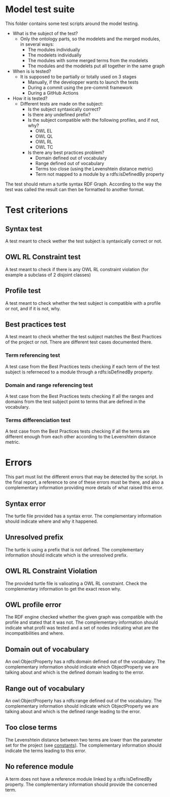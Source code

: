 # Model test suite

This folder contains some test scripts around the model testing.

* What is the subject of the test?
    * Only the ontology parts, so the modelets and the merged modules, in several ways:
        * The modules individually
        * The modelets individually
        * The modules with some merged terms from the modelets
        * The modules and the modelets put all together in the same graph
* When is is tested?
    * It is supposed to be partially or totally used on 3 stages
        * Manually, if the developper wants to launch the tests
        * During a commit using the pre-commit framework
        * During a GitHub Actions
* How it is tested?
    * Different tests are made on the subject:
        * Is the subject syntaxically correct?
        * Is there any undefined prefix?
        * Is the subject compatible with the following profiles, and if not, why?
            * OWL EL
            * OWL QL
            * OWL RL
            * OWL TC
        * Is there any best practices problem?
            * Domain defined out of vocabulary
            * Range defined out of vocabulary
            * Terms too close (using the Levenshtein distance metric)
            * Term not mapped to a module by a rdfs:isDefinedBy property

The test should return a turtle syntax RDF Graph.
According to the way the test was called the result can then be formatted to another format.

# Test criterions

## Syntax test

A test meant to check wether the test subject is syntaxically correct or not.

## OWL RL Constraint test

A test meant to check if there is any OWL RL constraint violation (for example a subclass of 2 disjoint classes)

## Profile test

A test meant to check whether the test subject is compatible with a profile or not, and if it is not, why.

## Best practices test

A test meant to check whether the test subject matches the Best Practices of the project or not.
There are different test cases documented there.

### Term referencing test

A test case from the Best Practices tests checking if each term of the test subject is referneced to a module through a rdfs:isDefinedBy property.

### Domain and range referencing test

A test case from the Best Practices tests checking if all the ranges and domains from the test subject point to terms that are defined in the vocabulary.

### Terms differenciation test

A test case from the Best Practices tests checking if all the terms are different enough from each other according to the Levenshtein distance metric.

# Errors

This part must list the different errors that may be detected by the script.
In the final report, a reference to one of these errors must be there, and also a complementary information providing more details of what raised this error.

## Syntax error

The turtle file provided has a syntax error. The complementary information should indicate where and why it happened.

## Unresolved prefix 

The turtle is using a prefix that is not defined. The complementary information should indicate which is the unresolved prefix.

## OWL RL Constraint Violation

The provided turtle file is valioating a OWL RL constraint. Check the complementary information to get the exact reson why.

## OWL profile error

The RDF engine checked whether the given graph was compatible with the profile and stated that it was not. The complementary information should indicate what profil was tested and a set of nodes indicating what are the incompatibilities and where.

## Domain out of vocabulary

An owl:ObjectProperty has a rdfs:domain defined out of the vocabulary. The complementary information should indicate which ObjectProperty we are talking about and which is the defined domain leading to the error.

## Range out of vocabulary

An owl:ObjectProperty has a rdfs:range defined out of the vocabulary. The complementary information should indicate which ObjectProperty we are talking about and which is the defined range leading to the error.

## Too close terms

The Levenshtein distance between two terms are lower than the parameter set for the project (see [constants](./constants.py)). The complementary information should indicate the terms leading to this error.

## No reference module

A term does not have a reference module linked by a rdfs:isDefinedBy property. The complementary information should provide the concerned term.
